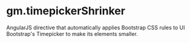 # gm.timepickerShrinker
AngularJS directive that automatically applies Bootstrap CSS rules to UI Bootstrap's Timepicker to make its elements smaller.
